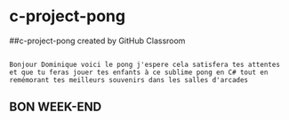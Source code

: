 # c-project-pong
##c-project-pong created by GitHub Classroom
``````

Bonjour Dominique voici le pong j'espere cela satisfera tes attentes 
et que tu feras jouer tes enfants à ce sublime pong en C# tout en remémorant tes meilleurs souvenirs dans les salles d'arcades
``````

## BON WEEK-END
